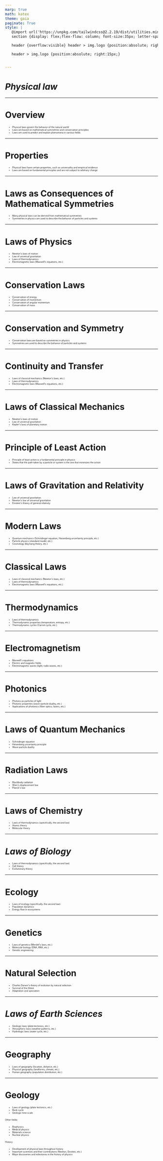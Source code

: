 ```yaml
---
marp: true
math: katex
theme: gaia
paginate: True
style: |
   @import url('https://unpkg.com/tailwindcss@2.2.19/dist/utilities.min.css');
   section {display: flex;flex-flow: column; font-size:35px; letter-spacing:1.4px;}

   header {overflow:visible} header > img.logo {position:absolute; right:15px;}

   header > img.logo {position:absolute; right:15px;}


---
```

<!-- backgroundImage: url('backgrounds/aaabstract (4).png') -->
<!-- _class: lead -->

 # _Physical law_

---
<style scoped>p,li {font-size:0.88em}</style>

 # Overview

- Physical laws govern the behavior of the natural world
- Laws are based on mathematical symmetries and conservation principles
- Laws are used to predict and explain phenomena in various fields

---
<style scoped>p,li {font-size:0.92em}</style>

 # **Properties**
- Physical laws have certain properties, such as universality and empirical evidence
- Laws are based on fundamental principles and are not subject to arbitrary change


---
<style scoped>p,li {font-size:0.92em}</style>

 # Laws as Consequences of Mathematical Symmetries
- Many physical laws can be derived from mathematical symmetries
- Symmetries in physics are used to describe the behavior of particles and systems


---
<style scoped>p,li {font-size:0.84em}</style>

 # Laws of Physics

- Newton's laws of motion
- Law of universal gravitation
- Laws of thermodynamics
- Electromagnetic laws (Maxwell's equations, etc.)

---
<style scoped>p,li {font-size:0.84em}</style>

 # Conservation Laws

- Conservation of energy
- Conservation of momentum
- Conservation of angular momentum
- Conservation of mass

---
<style scoped>p,li {font-size:0.92em}</style>

 # Conservation and Symmetry
- Conservation laws are based on symmetries in physics
- Symmetries are used to describe the behavior of particles and systems


---
<style scoped>p,li {font-size:0.88em}</style>

 # Continuity and Transfer

- Laws of classical mechanics (Newton's laws, etc.)
- Laws of thermodynamics
- Electromagnetic laws (Maxwell's equations, etc.)

---
<style scoped>p,li {font-size:0.88em}</style>

 # Laws of Classical Mechanics

- Newton's laws of motion
- Law of universal gravitation
- Kepler's laws of planetary motion

---
<style scoped>p,li {font-size:0.92em}</style>

 # Principle of Least Action
- Principle of least action is a fundamental principle in physics
- States that the path taken by a particle or system is the one that minimizes the action


---
<style scoped>p,li {font-size:0.88em}</style>

 # Laws of Gravitation and Relativity
- Law of universal gravitation
- Newton's law of universal gravitation
- Einstein's theory of general relativity


---
<style scoped>p,li {font-size:0.88em}</style>

 # **Modern Laws**

- Quantum mechanics (Schrödinger equation, Heisenberg uncertainty principle, etc.)
- Particle physics (standard model, etc.)
- Cosmology (big bang theory, etc.)

---
<style scoped>p,li {font-size:0.88em}</style>

 # Classical Laws
- Laws of classical mechanics (Newton's laws, etc.)
- Laws of thermodynamics
- Electromagnetic laws (Maxwell's equations, etc.)


---
<style scoped>p,li {font-size:0.88em}</style>

 # Thermodynamics
- Laws of thermodynamics
- Thermodynamic properties (temperature, entropy, etc.)
- Thermodynamic cycles (Carnot cycle, etc.)


---
<style scoped>p,li {font-size:0.88em}</style>

 # Electromagnetism
- Maxwell's equations
- Electric and magnetic fields
- Electromagnetic waves (light, radio waves, etc.)


---
<style scoped>p,li {font-size:0.88em}</style>

 # Photonics

- Photons as particles of light
- Photonic properties (wave-particle duality, etc.)
- Applications of photonics (fiber optics, lasers, etc.)

---
<style scoped>p,li {font-size:0.88em}</style>

 # Laws of Quantum Mechanics

- Schrödinger equation
- Heisenberg uncertainty principle
- Wave-particle duality

---
<style scoped>p,li {font-size:0.88em}</style>

 # Radiation Laws

- Blackbody radiation
- Wien's displacement law
- Planck's law

---
<style scoped>p,li {font-size:0.88em}</style>

 # Laws of Chemistry
- Laws of thermodynamics (specifically, the second law)
- Atomic theory
- Molecular theory


---
<style scoped>p,li {font-size:0.88em}</style>

 # _Laws of Biology_
- Laws of thermodynamics (specifically, the second law)
- Cell theory
- Evolutionary theory


---
<style scoped>p,li {font-size:0.88em}</style>

 # **Ecology**

- Laws of ecology (specifically, the second law)
- Population dynamics
- Energy flow in ecosystems

---
<style scoped>p,li {font-size:0.88em}</style>

 # Genetics
- Laws of genetics (Mendel's laws, etc.)
- Molecular biology (DNA, RNA, etc.)
- Genetic engineering


---
<style scoped>p,li {font-size:0.88em}</style>

 # Natural Selection
- Charles Darwin's theory of evolution by natural selection
- Survival of the fittest
- Adaptation and speciation


---
<style scoped>p,li {font-size:0.88em}</style>

 # _Laws of Earth Sciences_
- Geologic laws (plate tectonics, etc.)
- Atmospheric laws (weather patterns, etc.)
- Hydrologic laws (water cycle, etc.)


---
<style scoped>p,li {font-size:0.88em}</style>

 # Geography
- Laws of geography (location, distance, etc.)
- Physical geography (landforms, climate, etc.)
- Human geography (population distribution, etc.)


---
<style scoped>p,li {font-size:0.52em}</style>

 # Geology
- Laws of geology (plate tectonics, etc.)
- Rock cycle
- Geologic time scale

Other fields:
- Biophysics
- Medical physics
- Materials science
- Nuclear physics

History:
- Development of physical laws throughout history
- Important scientists and their contributions (Newton, Einstein, etc.)
- Major discoveries and milestones in the history of physics
